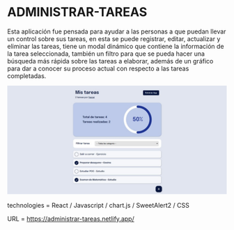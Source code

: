 # ADMINISTRAR-TAREAS
Esta aplicación fue pensada para ayudar a las personas a que puedan llevar un control sobre sus tareas, en esta se puede registrar, editar, actualizar y eliminar las tareas, tiene un modal dinámico que contiene la información de la tarea seleccionada, también un filtro para que se pueda hacer una búsqueda más rápida sobre las tareas a elaborar, además de un gráfico para dar a conocer su proceso actual con respecto a las tareas completadas.

<img src="./src/assets/vista.jpeg" />

technologies = React / Javascript / chart.js / SweetAlert2 / CSS

URL = https://administrar-tareas.netlify.app/

